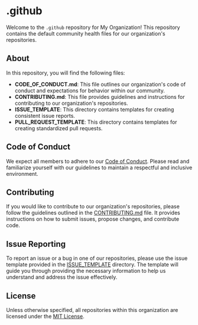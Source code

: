 # .github

Welcome to the `.github` repository for My Organization! This repository contains the default community health files for our organization's repositories.

## About

In this repository, you will find the following files:

- **CODE_OF_CONDUCT.md**: This file outlines our organization's code of conduct and expectations for behavior within our community.
- **CONTRIBUTING.md**: This file provides guidelines and instructions for contributing to our organization's repositories.
- **ISSUE_TEMPLATE**: This directory contains templates for creating consistent issue reports.
- **PULL_REQUEST_TEMPLATE**: This directory contains templates for creating standardized pull requests.

## Code of Conduct

We expect all members to adhere to our [Code of Conduct](./CODE_OF_CONDUCT.md). Please read and familiarize yourself with our guidelines to maintain a respectful and inclusive environment.

## Contributing

If you would like to contribute to our organization's repositories, please follow the guidelines outlined in the [CONTRIBUTING.md](./CONTRIBUTING.md) file. It provides instructions on how to submit issues, propose changes, and contribute code.

## Issue Reporting

To report an issue or a bug in one of our repositories, please use the issue template provided in the [ISSUE_TEMPLATE](./ISSUE_TEMPLATE) directory. The template will guide you through providing the necessary information to help us understand and address the issue effectively.


## License

Unless otherwise specified, all repositories within this organization are licensed under the [MIT License](https://opensource.org/licenses/MIT).

